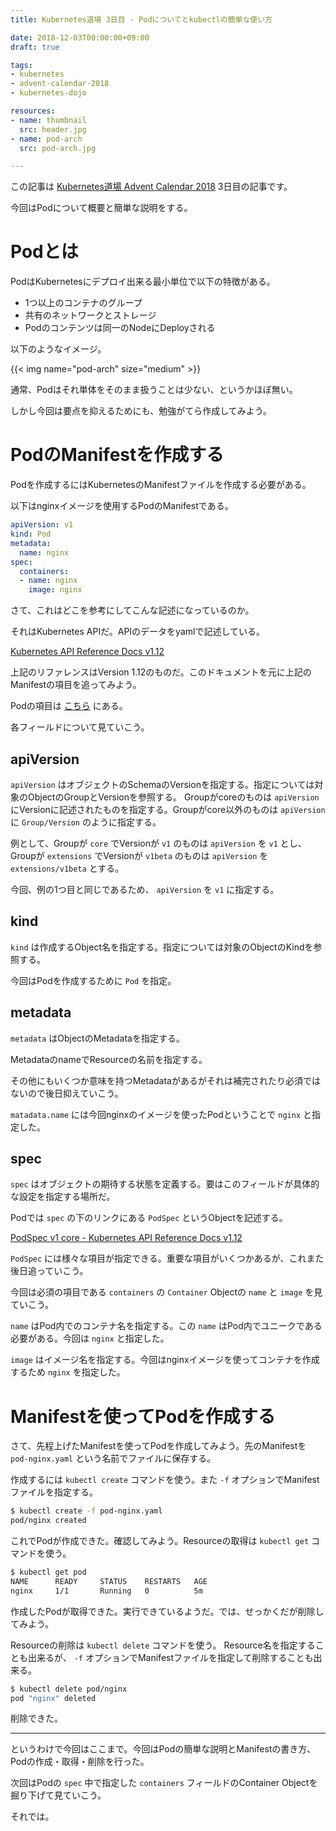 ```yaml
---
title: Kubernetes道場 3日目 - Podについてとkubectlの簡単な使い方

date: 2018-12-03T00:00:00+09:00
draft: true

tags:
- kubernetes
- advent-calendar-2018
- kubernetes-dojo

resources:
- name: thumbnail
  src: header.jpg
- name: pod-arch
  src: pod-arch.jpg

---
```


この記事は [Kubernetes道場 Advent Calendar 2018](https://qiita.com/advent-calendar/2018/k8s-dojo) 3日目の記事です。

今回はPodについて概要と簡単な説明をする。

# Podとは

PodはKubernetesにデプロイ出来る最小単位で以下の特徴がある。

- 1つ以上のコンテナのグループ
- 共有のネットワークとストレージ
- Podのコンテンツは同一のNodeにDeployされる

以下のようなイメージ。

{{< img name="pod-arch" size="medium" >}}

通常、Podはそれ単体をそのまま扱うことは少ない、というかほぼ無い。

しかし今回は要点を抑えるためにも、勉強がてら作成してみよう。

# PodのManifestを作成する

Podを作成するにはKubernetesのManifestファイルを作成する必要がある。

以下はnginxイメージを使用するPodのManifestである。

```yaml
apiVersion: v1
kind: Pod
metadata:
  name: nginx
spec:
  containers:
  - name: nginx
    image: nginx
```

さて、これはどこを参考にしてこんな記述になっているのか。

それはKubernetes APIだ。APIのデータをyamlで記述している。

[Kubernetes API Reference Docs v1.12](https://kubernetes.io/docs/reference/generated/kubernetes-api/v1.12/)

上記のリファレンスはVersion 1.12のものだ。このドキュメントを元に上記のManifestの項目を追ってみよう。

Podの項目は [こちら](https://kubernetes.io/docs/reference/generated/kubernetes-api/v1.12/#pod-v1-core) にある。

各フィールドについて見ていこう。

## apiVersion

`apiVersion` はオブジェクトのSchemaのVersionを指定する。指定については対象のObjectのGroupとVersionを参照する。
Groupがcoreのものは `apiVersion` にVersionに記述されたものを指定する。Groupがcore以外のものは `apiVersion` に `Group/Version`
のように指定する。

例として、Groupが `core` でVersionが `v1` のものは `apiVersion` を `v1` とし、 
Groupが `extensions` でVersionが `v1beta` のものは `apiVersion` を `extensions/v1beta` とする。

今回、例の1つ目と同じであるため、 `apiVersion` を `v1` に指定する。

## kind

`kind` は作成するObject名を指定する。指定については対象のObjectのKindを参照する。

今回はPodを作成するために `Pod` を指定。

## metadata

`metadata` はObjectのMetadataを指定する。

MetadataのnameでResourceの名前を指定する。

その他にもいくつか意味を持つMetadataがあるがそれは補完されたり必須ではないので後日抑えていこう。

`matadata.name` には今回nginxのイメージを使ったPodということで `nginx` と指定した。

## spec

`spec` はオブジェクトの期待する状態を定義する。要はこのフィールドが具体的な設定を指定する場所だ。

Podでは `spec` の下のリンクにある `PodSpec` というObjectを記述する。

[PodSpec v1 core - Kubernetes API Reference Docs v1.12](https://kubernetes.io/docs/reference/generated/kubernetes-api/v1.12/#pod-v1-core)

`PodSpec` には様々な項目が指定できる。重要な項目がいくつかあるが、これまた後日追っていこう。

今回は必須の項目である `containers` の `Container` Objectの `name` と `image` を見ていこう。

`name` はPod内でのコンテナ名を指定する。この `name` はPod内でユニークである必要がある。今回は `nginx` と指定した。

`image` はイメージ名を指定する。今回はnginxイメージを使ってコンテナを作成するため `nginx` を指定した。

# Manifestを使ってPodを作成する

さて、先程上げたManifestを使ってPodを作成してみよう。先のManifestを `pod-nginx.yaml` という名前でファイルに保存する。

作成するには `kubectl create` コマンドを使う。また `-f` オプションでManifestファイルを指定する。

```sh
$ kubectl create -f pod-nginx.yaml
pod/nginx created
```

これでPodが作成できた。確認してみよう。Resourceの取得は `kubectl get` コマンドを使う。

```sh
$ kubectl get pod
NAME      READY     STATUS    RESTARTS   AGE
nginx     1/1       Running   0          5m
```

作成したPodが取得できた。実行できているようだ。では、せっかくだが削除してみよう。

Resourceの削除は `kubectl delete` コマンドを使う。
Resource名を指定することも出来るが、 `-f` オプションでManifestファイルを指定して削除することも出来る。

```sh
$ kubectl delete pod/nginx
pod "nginx" deleted
```

削除できた。


--------------------------------------------------


というわけで今回はここまで。今回はPodの簡単な説明とManifestの書き方、Podの作成・取得・削除を行った。

次回はPodの `spec` 中で指定した `containers` フィールドのContainer Objectを掘り下げて見ていこう。

それでは。

